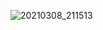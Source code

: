 ![20210308_211513](https://user-images.githubusercontent.com/60756219/110399211-2e759c80-8054-11eb-8405-03ac18dfbf3e.gif)

